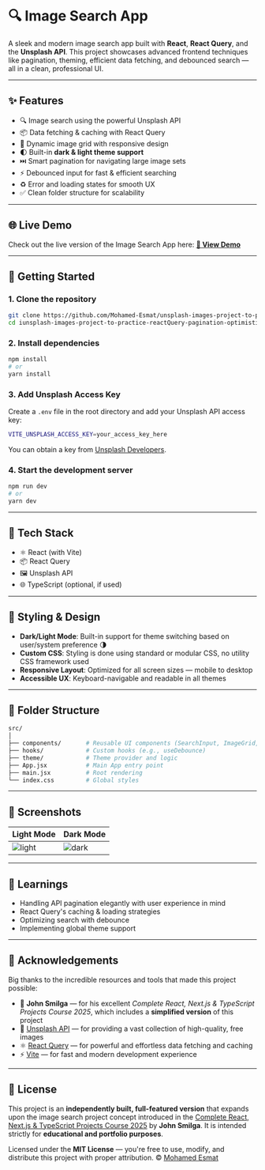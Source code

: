 # 🔍 Image Search App

A sleek and modern image search app built with **React**, **React Query**, and the **Unsplash API**. This project showcases advanced frontend techniques like pagination, theming, efficient data fetching, and debounced search — all in a clean, professional UI.

---

## ✨ Features

* 🔍 Image search using the powerful Unsplash API
* 📦 Data fetching & caching with React Query
* 📸 Dynamic image grid with responsive design
* 🌓 Built-in **dark & light theme support**
* ⏭️ Smart pagination for navigating large image sets
* ⚡ Debounced input for fast & efficient searching
* ♻️ Error and loading states for smooth UX
* ✅ Clean folder structure for scalability

---

## 🌐 Live Demo

Check out the live version of the Image Search App here:
**[🔗 View Demo](https://unsplash-images-reactquery-pagination.netlify.app/)**

---

## 🚀 Getting Started

### 1. Clone the repository

```bash
git clone https://github.com/Mohamed-Esmat/unsplash-images-project-to-practice-reactQuery-pagination-optimisticUpdating.git
cd iunsplash-images-project-to-practice-reactQuery-pagination-optimisticUpdating
```

### 2. Install dependencies

```bash
npm install
# or
yarn install
```

### 3. Add Unsplash Access Key

Create a `.env` file in the root directory and add your Unsplash API access key:

```bash
VITE_UNSPLASH_ACCESS_KEY=your_access_key_here
```

You can obtain a key from [Unsplash Developers](https://unsplash.com/developers).

### 4. Start the development server

```bash
npm run dev
# or
yarn dev
```

---

## 🔧 Tech Stack

* ⚛️ React (with Vite)
* 📦 React Query
* 🖼️ Unsplash API
* 🌐 TypeScript (optional, if used)

---

## 🎨 Styling & Design

* **Dark/Light Mode**: Built-in support for theme switching based on user/system preference 🌗
* **Custom CSS**: Styling is done using standard or modular CSS, no utility CSS framework used
* **Responsive Layout**: Optimized for all screen sizes — mobile to desktop
* **Accessible UX**: Keyboard-navigable and readable in all themes

---

## 📁 Folder Structure

```bash
src/
│
├── components/       # Reusable UI components (SearchInput, ImageGrid, Pagination...)
├── hooks/            # Custom hooks (e.g., useDebounce)
├── theme/            # Theme provider and logic
├── App.jsx           # Main App entry point
├── main.jsx          # Root rendering
└── index.css         # Global styles
```

---

## 📸 Screenshots

| Light Mode                      | Dark Mode                     |
| ------------------------------- | ----------------------------- |
| ![light](https://res.cloudinary.com/tawfeer/image/upload/v1748735118/light-theme_d7nwtd.png) | ![dark](https://res.cloudinary.com/tawfeer/image/upload/v1748735145/dark-theme_mhshho.png) |

---

## 🧠 Learnings

* Handling API pagination elegantly with user experience in mind
* React Query's caching & loading strategies
* Optimizing search with debounce
* Implementing global theme support

---

## 🙌 Acknowledgements

Big thanks to the incredible resources and tools that made this project possible:

* 📘 **John Smilga** — for his excellent *Complete React, Next.js & TypeScript Projects Course 2025*, which includes a **simplified version** of this project
* 📸 [Unsplash API](https://unsplash.com/developers) — for providing a vast collection of high-quality, free images
* ⚛️ [React Query](https://tanstack.com/query/latest) — for powerful and effortless data fetching and caching
* ⚡ [Vite](https://vitejs.dev/) — for fast and modern development experience

---

## 📜 License

This project is an **independently built, full-featured version** that expands upon the image search project concept introduced in the [Complete React, Next.js & TypeScript Projects Course 2025](https://www.udemy.com/user/john-smilga/) by **John Smilga**. It is intended strictly for **educational and portfolio purposes**.

Licensed under the **MIT License** — you're free to use, modify, and distribute this project with proper attribution.
© [Mohamed Esmat](https://github.com/Mohamed-Esmat)
